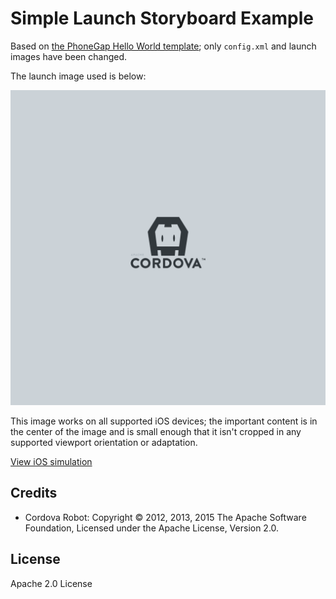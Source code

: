 # Simple Launch Storyboard Example

Based on [the PhoneGap Hello World template](https://github.com/phonegap/phonegap-template-hello-world); only `config.xml` and launch images have been changed.

The launch image used is below:

![Launch Image](./www/res/screen/ios/Default@2x~universal~anyany.png)

This image works on all supported iOS devices; the important content is in the center of the image and is small enough that it isn't cropped in any supported viewport orientation or adaptation.

[View iOS simulation](https://cdn.rawgit.com/kerrishotts/launch-storyboard-images-previewer/0.3-release/index.html?at2x-universal-anyany=https://github.com/kerrishotts/lsb-example-simple/raw/master/www/res/screen/ios/Default%402x%7Euniversal%7Eanyany.png)

## Credits

* Cordova Robot: Copyright © 2012, 2013, 2015 The Apache Software Foundation, Licensed under the Apache License, Version 2.0.

## License

Apache 2.0 License

